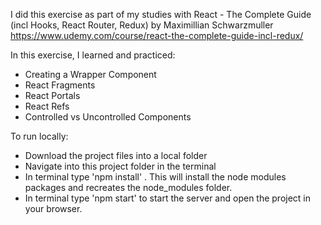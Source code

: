 
I did this exercise as part of my studies with React - The Complete Guide (incl Hooks, React Router, Redux) by Maximillian Schwarzmuller
https://www.udemy.com/course/react-the-complete-guide-incl-redux/

In this exercise, I learned and practiced: 
 - Creating a Wrapper Component
 - React Fragments
 - React Portals
 - React Refs
 - Controlled vs Uncontrolled Components


To run locally: 
- Download the project files into a local folder 
- Navigate into this project folder in the terminal 
- In terminal type 'npm install' . This will install the node modules packages and recreates the node_modules folder. 
- In terminal type 'npm start' to start the server and open the project in your browser.
